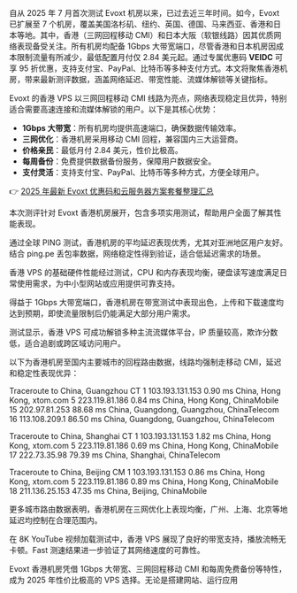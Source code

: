 
自从 2025 年 7 月首次测试 Evoxt 机房以来，已过去近三年时间。如今，Evoxt 已扩展至 7 个机房，覆盖美国洛杉矶、纽约、英国、德国、马来西亚、香港和日本等地。其中，香港（三网回程移动 CMI）和日本大阪（软银线路）因其优质网络表现备受关注。所有机房均配备 1Gbps 大带宽端口，尽管香港和日本机房因成本限制流量有所减少，最低配置月付仅 2.84 美元起。通过专属优惠码 **VEIDC** 可享 95 折优惠，支持支付宝、PayPal、比特币等多种支付方式。本文将聚焦香港机房，带来最新测评数据，涵盖网络延迟、带宽性能、流媒体解锁等关键指标。


Evoxt 的香港 VPS 以三网回程移动 CMI 线路为亮点，网络表现稳定且优异，特别适合需要高速连接和流媒体解锁的用户。以下是其核心优势：

- **1Gbps 大带宽**：所有机房均提供高速端口，确保数据传输效率。
- **三网优化**：香港机房采用移动 CMI 回程，兼容国内三大运营商。
- **价格亲民**：最低月付 2.84 美元，性价比极高。
- **每周备份**：免费提供数据备份服务，保障用户数据安全。
- **支付灵活**：支持支付宝、PayPal、比特币等多种方式，方便全球用户。

👉 [2025 年最新 Evoxt 优惠码和云服务器方案套餐整理汇总](https://bit.ly/evoxt)


本次测评针对 Evoxt 香港机房展开，包含多项实用测试，帮助用户全面了解其性能表现。


通过全球 PING 测试，香港机房的平均延迟表现优秀，尤其对亚洲地区用户友好。结合 ping.pe 丢包率数据，网络稳定性得到验证，适合低延迟需求的场景。


香港 VPS 的基础硬件性能经过测试，CPU 和内存表现均衡，硬盘读写速度满足日常使用需求，为中小型网站或应用提供可靠支持。


得益于 1Gbps 大带宽端口，香港机房在带宽测试中表现出色，上传和下载速度均达到预期，即使流量限制后仍能满足大部分用户需求。


测试显示，香港 VPS 可成功解锁多种主流流媒体平台，IP 质量较高，欺诈分数低，适合追剧或跨区域访问用户。


以下为香港机房至国内主要城市的回程路由数据，线路均强制走移动 CMI，延迟和稳定性表现优异：


Traceroute to China, Guangzhou CT
1  103.193.131.153  0.90 ms  China, Hong Kong, xtom.com
5  223.119.81.186  0.84 ms  China, Hong Kong, ChinaMobile
15 202.97.81.253  88.68 ms  China, Guangdong, Guangzhou, ChinaTelecom
16 113.108.209.1  86.50 ms  China, Guangdong, Guangzhou, ChinaTelecom


Traceroute to China, Shanghai CT
1  103.193.131.153  1.82 ms  China, Hong Kong, xtom.com
5  223.119.81.186  0.69 ms  China, Hong Kong, ChinaMobile
17 222.73.35.98  79.39 ms  China, Shanghai, ChinaTelecom


Traceroute to China, Beijing CM
1  103.193.131.153  0.86 ms  China, Hong Kong, xtom.com
5  223.119.81.186  0.89 ms  China, Hong Kong, ChinaMobile
18 211.136.25.153  47.35 ms  China, Beijing, ChinaMobile

更多城市路由数据表明，香港机房在三网优化上表现均衡，广州、上海、北京等地延迟均控制在合理范围内。


在 8K YouTube 视频加载测试中，香港 VPS 展现了良好的带宽支持，播放流畅无卡顿。Fast 测速结果进一步验证了其网络速度的可靠性。


Evoxt 香港机房凭借 1Gbps 大带宽、三网回程移动 CMI 和每周免费备份等特性，成为 2025 年性价比极高的 VPS 选择。无论是搭建网站、运行应用
